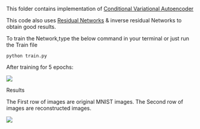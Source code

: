 This folder contains implementation of [Conditional Variational Autoencoder](https://arxiv.org/pdf/1312.6114.pdf(https://proceedings.neurips.cc/paper/2015/file/8d55a249e6baa5c06772297520da2051-Paper.pdf))

This code also uses [Residual Networks](https://arxiv.org/pdf/1512.03385.pdf) & inverse residual Networks to obtain good results. 

To train the Network,type the below command in your terminal or just run the Train file
```
python train.py
```

After training for 5 epochs: 

![](https://i.imgur.com/SKFrBgM.png)



Results

The First row of images are original MNIST images.
The Second row of images are reconstructed images.

![](https://i.imgur.com/tsHwM8H.png)

